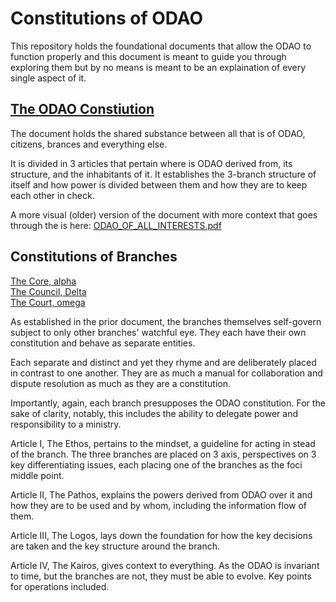 # Constitutions of ODAO 

This repository holds the foundational documents that allow the ODAO to function properly and this document is meant to guide you through exploring them but by no means is meant to be an explaination of every single aspect of it. 

## [The ODAO Constiution](odao.md)

The document holds the shared substance between all that is of ODAO, citizens, brances and everything else. 

It is divided in 3 articles that pertain where is ODAO derived from, its structure, and the inhabitants of it. It establishes the 3-branch structure of itself and how power is divided between them and how they are to keep each other in check.

A more visual (older) version of the document with more context that goes through the  is here: [ODAO_OF_ALL_INTERESTS.pdf](ODAO_OF_ALL_INTERESTS.pdf)

## Constitutions of Branches

[The Core, alpha](odao-alpha.md)  
[The Council, Delta](odao-delta.md)  
[The Court, omega](odao-omega.md)

As established in the prior document, the branches themselves self-govern subject to only other branches' watchful eye. They each have their own constitution and behave as separate entities.

Each separate and distinct and yet they rhyme and are deliberately placed in contrast to one another. They are as much a manual for collaboration and dispute resolution as much as they are a constitution. 

Importantly, again, each branch presupposes the ODAO constitution. For the sake of clarity, notably, this includes the ability to delegate power and responsibility to a ministry. 

Article I, The Ethos, pertains to the mindset, a guideline for acting in stead of the branch. The three branches are placed on 3 axis, perspectives on 3 key differentiating issues, each placing one of the branches as the foci middle point.

Article II, The Pathos, explains the powers derived from ODAO over it and how they are to be used and by whom, including the information flow of them. 

Article III, The Logos, lays down the foundation for how the key decisions are taken and the key structure around the branch.

Article IV, The Kairos, gives context to everything. As the ODAO is invariant to time, but the branches are not, they must be able to evolve. Key points for operations included.
